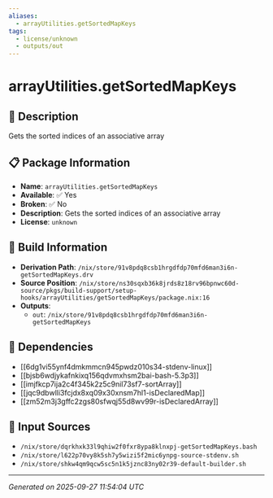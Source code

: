 ```yaml
---
aliases:
  - arrayUtilities.getSortedMapKeys
tags:
  - license/unknown
  - outputs/out
---
```


# arrayUtilities.getSortedMapKeys

## 📝 Description

Gets the sorted indices of an associative array

## 📋 Package Information

- **Name**: `arrayUtilities.getSortedMapKeys`
- **Available**: ✅ Yes
- **Broken**: ✅ No
- **Description**: Gets the sorted indices of an associative array
- **License**: `unknown`

## 🔧 Build Information

- **Derivation Path**: `/nix/store/91v8pdq8csb1hrgdfdp70mfd6man3i6n-getSortedMapKeys.drv`
- **Source Position**: `/nix/store/ns30sqxb36k8jrds8z18rv96bpnwc60d-source/pkgs/build-support/setup-hooks/arrayUtilities/getSortedMapKeys/package.nix:16`
- **Outputs**:
  - `out`:  `/nix/store/91v8pdq8csb1hrgdfdp70mfd6man3i6n-getSortedMapKeys`

## 🔗 Dependencies

- [[6dg1vi55ynf4dmkmmcn945pwdz010s34-stdenv-linux]]
- [[bjsb6wdjykafnkixq156qdvmxhsm2bai-bash-5.3p3]]
- [[imjfkcp7ija2c4f345k2z5c9nil73sf7-sortArray]]
- [[jqc9dbwlli3fcjdx8xq09x30xnsm7hl1-isDeclaredMap]]
- [[zm52m3j3gffc2zgs80sfwqj55d8wv99r-isDeclaredArray]]

## 📁 Input Sources

- `/nix/store/dqrkhxk33l9qhiw2f0fxr8ypa8klnxpj-getSortedMapKeys.bash`
- `/nix/store/l622p70vy8k5sh7y5wizi5f2mic6ynpg-source-stdenv.sh`
- `/nix/store/shkw4qm9qcw5sc5n1k5jznc83ny02r39-default-builder.sh`

---
*Generated on 2025-09-27 11:54:04 UTC*
